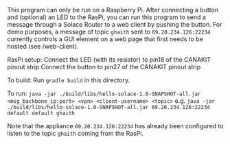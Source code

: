 This program can only be run on a Raspberry Pi.
After connecting a button and (optional) an LED to the RasPi, you can run this program
to send a message through a Solace Router to a web client by pushing the button.
For demo purposes, a message of topic `ghaith` sent to `69.20.234.126:22234` currently
controls a GUI element on a web page that first needs to be hosted (see /web-client).

RasPi setup:
Connect the LED (with its resistor) to pin18 of the CANAKIT pinout strip
Connect the button to pin27 of the CANAKIT pinout strip

To build:
Run `gradle build` in this directory.

To run:
```java -jar ./build/libs/hello-solace-1.0-SNAPSHOT-all.jar <msg_backbone_ip:port> <vpn> <client-username> <topic>```
e.g. `java -jar ./build/libs/hello-solace-1.0-SNAPSHOT-all.jar 69.20.234.126:22234 default default ghaith`

Note that the appliance `69.20.234.126:22234` has already been configured to listen to the topic `ghaith`
coming from the RasPi.